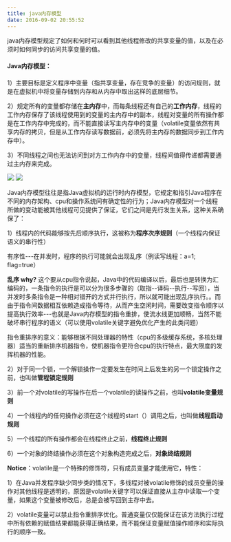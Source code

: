 ```yaml
---
title: java内存模型
date: 2016-09-02 20:55:52
---
```

java内存模型规定了如何和何时可以看到其他线程修改的共享变量的值，以及在必须时如何同步的访问共享变量的值。

#### Java内存模型：

1）主要目标是定义程序中变量（指共享变量，存在竞争的变量）的访问规则，就是在虚拟机中将变量存储到内存和从内存中取出这样的底层细节。

2）规定所有的变量都存储在**主内存**中，而每条线程还有自己的**工作内存**，线程的工作内存保存了该线程使用到的变量的主内存中的副本，线程对变量的所有操作都是在工作内存中完成的，而不能直接读写主内存中的变量（volatile变量依然有共享内存的拷贝，但是从工作内存读写数据前，必须先将主内存的数据同步到工作内存中）。

3）不同线程之间也无法访问到对方工作内存中的变量，线程间值得传递都需要通过主内存来完成。

![](http://i1.piimg.com/595056/4458397ff423b748.jpg)
![](http://i1.piimg.com/595056/c69dd909545de609.jpg)

Java内存模型往往是指Java虚拟机的运行时内存模型，它规定和指引Java程序在不同的内存架构、cpu和操作系统间有确定性的行为；Java内存模型对一个线程所做的变动能被其他线程可见提供了保证，它们之间是先行发生关系，这种关系确保了：

1）线程内的代码能够按先后顺序执行，这被称为**程序次序规则**（一个线程内保证语义的串行性）

有序性---在并发时，程序的执行可能就会出现乱序（例读写线程：a=1; flag=true）

**乱序 why?** 这个要从cpu指令说起，Java中的代码编译以后，最后也是转换为汇编码的，一条指令的执行是可以分为很多步骤的（取指--译码--执行--写回），当并发时多条指令是一种相对错开的方式并行执行，所以就可能出现乱序执行。。而由于指令间数据相互依赖造成指令等待，从而产生空闲时间，需要改变指令顺序以提高执行效率---也就是Java内存模型的指令重排，使流水线更加顺畅，当然不能破坏串行程序的语义（可以使用volatile关键字避免优化产生的此类问题）

指令重排序的意义：能够根据不同处理器的特性（cpu的多级缓存系统，多核处理器）适当的重新排序机器指令，使机器指令更符合cpu的执行特点，最大限度的发挥机器的性能。

2）对于同一个锁，一个解锁操作一定要发生在时间上后发生的另一个锁定操作之前，也叫做**管程锁定规则**

3）前一个对volatile的写操作在后一个volatile的读操作之前，也叫**volatile变量规则**

4）一个线程内的任何操作必须在这个线程的start（）调用之后，也叫做**线程启动规则**

5）一个线程的所有操作都会在线程终止之前，**线程终止规则**

6）一个对象的终结操作必须在这个对象构造完成之后，**对象终结规则**

**Notice**：volatile是一个特殊的修饰符，只有成员变量才能使用它，特性：

1）在Java并发程序缺少同步类的情况下，多线程对被volatile修饰的成员变量的操作对其他线程是透明的，原因是volatile关键字可以保证直接从主存中读取一个变量，如果这个变量被修改后，总是会被写回到主存中去。

2）volatile变量可以禁止指令重排序优化。普通变量仅仅能保证在该方法执行过程中所有依赖的赋值结果都能获得正确结果，而不能保证变量赋值操作顺序和实际执行的顺序一致。